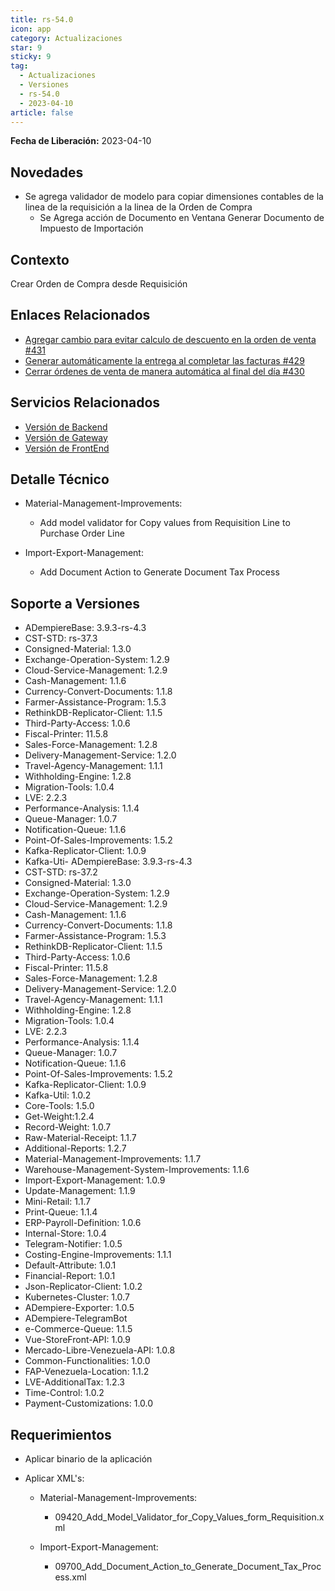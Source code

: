 ```yaml
---
title: rs-54.0
icon: app
category: Actualizaciones
star: 9
sticky: 9
tag:
  - Actualizaciones
  - Versiones
  - rs-54.0
  - 2023-04-10
article: false
---
```


**Fecha de Liberación:** 2023-04-10

## Novedades

- Se agrega validador de modelo para copiar dimensiones contables de la linea de la requisición a la linea de la Orden de Compra
  - Se Agrega acción de Documento en Ventana Generar Documento de Impuesto de Importación
## Contexto

Crear Orden de Compra desde Requisición

## Enlaces Relacionados

- [Agregar cambio para evitar calculo de descuento en la orden de venta #431](https://github.com/erpcya/Control-FPLE/issues/431)
- [Generar automáticamente la entrega al completar las facturas #429](https://github.com/erpcya/Control-FPLE/issues/49)
- [Cerrar órdenes de venta de manera automática al final del día #430](https://github.com/erpcya/Control-FPLE/issues/430)


## Servicios Relacionados

- [Versión de Backend](https://github.com/erpcya/adempiere-customer-backend/releases/tag/rs-1.9.1)
- [Versión de Gateway](https://github.com/erpcya/gateway-customer-api/releases/tag/solop-rs-1..5)
- [Versión de FrontEnd](https://github.com/solop-develop/frontend-core/releases/tag/experimental-1.9.4)

## Detalle Técnico

- Material-Management-Improvements:

  - Add model validator for Copy values from Requisition Line to Purchase Order Line
  
- Import-Export-Management:

  - Add Document Action to Generate Document Tax Process
  

## Soporte a Versiones

- ADempiereBase: 3.9.3-rs-4.3
- CST-STD: rs-37.3
- Consigned-Material: 1.3.0
- Exchange-Operation-System: 1.2.9
- Cloud-Service-Management: 1.2.9
- Cash-Management: 1.1.6
- Currency-Convert-Documents: 1.1.8
- Farmer-Assistance-Program: 1.5.3
- RethinkDB-Replicator-Client: 1.1.5
- Third-Party-Access: 1.0.6
- Fiscal-Printer: 11.5.8
- Sales-Force-Management: 1.2.8
- Delivery-Management-Service: 1.2.0
- Travel-Agency-Management: 1.1.1
- Withholding-Engine: 1.2.8
- Migration-Tools: 1.0.4
- LVE: 2.2.3
- Performance-Analysis: 1.1.4
- Queue-Manager: 1.0.7
- Notification-Queue: 1.1.6
- Point-Of-Sales-Improvements: 1.5.2
- Kafka-Replicator-Client: 1.0.9
- Kafka-Uti- ADempiereBase: 3.9.3-rs-4.3
- CST-STD: rs-37.2
- Consigned-Material: 1.3.0
- Exchange-Operation-System: 1.2.9
- Cloud-Service-Management: 1.2.9
- Cash-Management: 1.1.6
- Currency-Convert-Documents: 1.1.8
- Farmer-Assistance-Program: 1.5.3
- RethinkDB-Replicator-Client: 1.1.5
- Third-Party-Access: 1.0.6
- Fiscal-Printer: 11.5.8
- Sales-Force-Management: 1.2.8
- Delivery-Management-Service: 1.2.0
- Travel-Agency-Management: 1.1.1
- Withholding-Engine: 1.2.8
- Migration-Tools: 1.0.4
- LVE: 2.2.3
- Performance-Analysis: 1.1.4
- Queue-Manager: 1.0.7
- Notification-Queue: 1.1.6
- Point-Of-Sales-Improvements: 1.5.2
- Kafka-Replicator-Client: 1.0.9
- Kafka-Util: 1.0.2
- Core-Tools: 1.5.0
- Get-Weight:1.2.4
- Record-Weight: 1.0.7
- Raw-Material-Receipt: 1.1.7
- Additional-Reports: 1.2.7
- Material-Management-Improvements: 1.1.7
- Warehouse-Management-System-Improvements: 1.1.6
- Import-Export-Management: 1.0.9
- Update-Management: 1.1.9
- Mini-Retail: 1.1.7
- Print-Queue: 1.1.4
- ERP-Payroll-Definition: 1.0.6
- Internal-Store: 1.0.4
- Telegram-Notifier: 1.0.5
- Costing-Engine-Improvements: 1.1.1
- Default-Attribute: 1.0.1
- Financial-Report: 1.0.1
- Json-Replicator-Client: 1.0.2
- Kubernetes-Cluster: 1.0.7
- ADempiere-Exporter: 1.0.5
- ADempiere-TelegramBot
- e-Commerce-Queue: 1.1.5
- Vue-StoreFront-API: 1.0.9
- Mercado-Libre-Venezuela-API: 1.0.8
- Common-Functionalities: 1.0.0
- FAP-Venezuela-Location: 1.1.2
- LVE-AdditionalTax: 1.2.3
- Time-Control: 1.0.2
- Payment-Customizations: 1.0.0


## Requerimientos

- Aplicar binario de la aplicación
- Aplicar XML's:
  
  - Material-Management-Improvements:
  
    - 09420_Add_Model_Validator_for_Copy_Values_form_Requisition.xml
  
  - Import-Export-Management:
  
    - 09700_Add_Document_Action_to_Generate_Document_Tax_Process.xml
